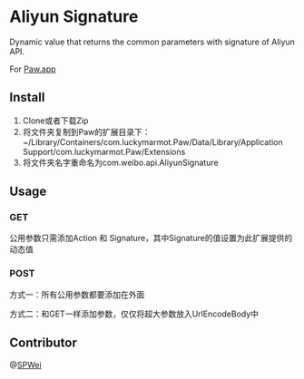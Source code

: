 # Aliyun Signature

Dynamic value that returns the common parameters with signature of Aliyun API.

For [Paw.app](https://luckymarmot.com/paw)

## Install
1. Clone或者下载Zip
2. 将文件夹复制到Paw的扩展目录下：~/Library/Containers/com.luckymarmot.Paw/Data/Library/Application Support/com.luckymarmot.Paw/Extensions
3. 将文件夹名字重命名为com.weibo.api.AliyunSignature

## Usage
### GET
公用参数只需添加Action 和 Signature，其中Signature的值设置为此扩展提供的动态值
### POST
方式一：所有公用参数都要添加在外面

方式二：和GET一样添加参数，仅仅将超大参数放入UrlEncodeBody中

## Contributor
@[SPWei](https://github.com/spwei)
